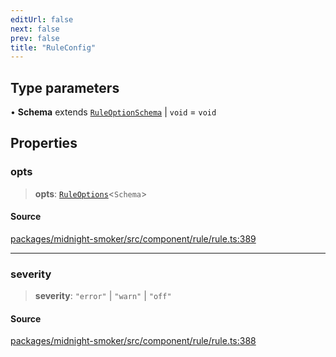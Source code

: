 ```yaml
---
editUrl: false
next: false
prev: false
title: "RuleConfig"
---
```


## Type parameters

• **Schema** extends [`RuleOptionSchema`](/api/midnight-smoker/midnight-smoker/rule/type-aliases/ruleoptionschema/) \| `void` = `void`

## Properties

### opts

> **opts**: [`RuleOptions`](/api/midnight-smoker/midnight-smoker/rule/type-aliases/ruleoptions/)\<`Schema`\>

#### Source

[packages/midnight-smoker/src/component/rule/rule.ts:389](https://github.com/boneskull/midnight-smoker/blob/417858b/packages/midnight-smoker/src/component/rule/rule.ts#L389)

***

### severity

> **severity**: `"error"` \| `"warn"` \| `"off"`

#### Source

[packages/midnight-smoker/src/component/rule/rule.ts:388](https://github.com/boneskull/midnight-smoker/blob/417858b/packages/midnight-smoker/src/component/rule/rule.ts#L388)
